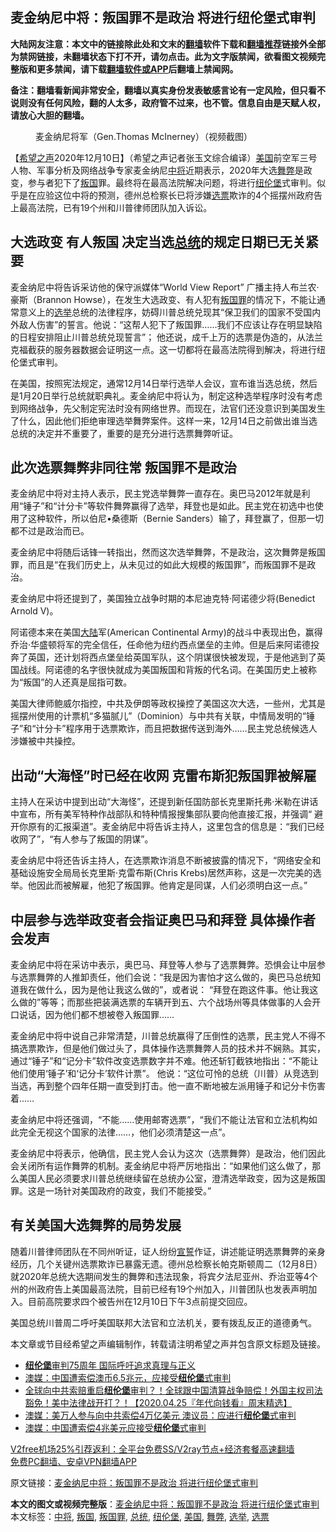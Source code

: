  <h2>麦金纳尼中将：叛国罪不是政治 将进行纽伦堡式审判</h2> <p class="notice"><b>大陆网友注意：本文中的链接除此处和文末的<a href="https://github.com/bannedbook/fanqiang" >翻墙</a>软件下载和<a href="https://github.com/killgcd/justmysocks/blob/master/README.md">翻墙推荐</a>链接外全部为禁网链接，未翻墙状态下打不开，请勿点击。此为文字版禁闻，欲看图文视频完整版和更多禁闻，请下载<a href="https://github.com/bannedbook/fanqiang">翻墙软件或APP</a>后翻墙上禁闻网。</p><p>备注：翻墙看新闻非常安全，翻墙以真实身份发表敏感言论有一定风险，但只看不说则没有任何风险，翻的人太多，政府管不过来，也不管。信息自由是天赋人权，请放心大胆的翻墙。</b></p>  <div class="entry"> <figure><figcaption>麦金纳尼将军（Gen.Thomas McInerney）（视频截图）</figcaption></figure> <p>【<span class='wp_keywordlink_affiliate'><a href="https://www.soundofhope.org" title="希望之声" target="_blank">希望之声</a></span>2020年12月10日】（希望之声记者张玉文综合编译）<a href="https://www.bannedbook.org/bnews/tag/%e7%be%8e%e5%9b%bd/" class="st_tag internal_tag" rel="tag" title="标签 美国 下的日志">美国</a>前空军三号人物、军事分析及网络战争专家麦金纳尼<a href="https://www.bannedbook.org/bnews/tag/%E4%B8%AD%E5%B0%86/" class="st_tag internal_tag" rel="tag" title="标签 中将 下的日志">中将</a>近期表示，2020年大选<a href="https://www.bannedbook.org/bnews/tag/%E8%88%9E%E5%BC%8A/" class="st_tag internal_tag" rel="tag" title="标签 舞弊 下的日志">舞弊</a>是政变，参与者犯下了<a href="https://www.bannedbook.org/bnews/tag/%E5%8F%9B%E5%9B%BD/" class="st_tag internal_tag" rel="tag" title="标签 叛国 下的日志">叛国</a>罪。最终将在最高法院解决问题，将进行<a href="https://www.bannedbook.org/bnews/tag/%E7%BA%BD%E4%BC%A6%E5%A0%A1/" class="st_tag internal_tag" rel="tag" title="标签 纽伦堡 下的日志">纽伦堡</a>式审判。似乎是在应验这位中将的预测，德州总检察长已将涉嫌<a href="https://www.bannedbook.org/bnews/tag/%E9%80%89%E7%A5%A8/" class="st_tag internal_tag" rel="tag" title="标签 选票 下的日志">选票</a>欺诈的4个摇摆州政府告上最高法院，已有19个州和川普律师团队加入诉讼。</p> <h2>大选政变 有人叛国 决定当选<a href="https://www.bannedbook.org/bnews/tag/%e6%80%bb%e7%bb%9f/" class="st_tag internal_tag" rel="tag" title="标签 总统 下的日志">总统</a>的规定日期已无关紧要</h2> <p>麦金纳尼中将告诉采访他的保守派媒体“World View Report” 广播主持人布兰农·豪斯（Brannon Howse），在发生大选政变、有人犯有<a href="https://www.bannedbook.org/bnews/tag/%E5%8F%9B%E5%9B%BD%E7%BD%AA/" class="st_tag internal_tag" rel="tag" title="标签 叛国罪 下的日志">叛国罪</a>的情况下，不能让通常意义上的<a href="https://www.bannedbook.org/bnews/tag/%e9%80%89%e4%b8%be/" class="st_tag internal_tag" rel="tag" title="标签 选举 下的日志">选举</a>总统的法律程序，妨碍川普总统兑现其“保卫我们的国家不受国内外敌人伤害”的誓言。他说：“这帮人犯下了叛国罪……我们不应该让存在明显缺陷的日程安排阻止川普总统兑现誓言”； 他还说，成千上万的选票是伪造的，从法兰克福截获的服务器数据会证明这一点。这一切都将在最高法院得到解决，将进行纽伦堡式审判。</p> <p>在美国，按照宪法规定，通常12月14日举行选举人会议，宣布谁当选总统，然后是1月20日举行总统就职典礼。麦金纳尼中将认为，制定这种选举程序时没有考虑到网络战争，先父制定宪法时没有网络世界。而现在，法官们还没意识到美国发生了什么，因此他们拒绝审理选举舞弊案件。这样一来，12月14日之前做出谁当选总统的决定并不重要了，重要的是充分进行选票舞弊听证。</p> <h2>此次选票舞弊非同往常 叛国罪不是政治</h2> <p>麦金纳尼中将对主持人表示，民主党选举舞弊一直存在。奥巴马2012年就是利用“锤子”和“计分卡”等软件舞弊赢得了选举，拜登也是如此。民主党在初选中也使用了这种软件，所以伯尼•桑德斯（Bernie Sanders）输了，拜登赢了，但那一切都不过是政治而已。</p>  <p>麦金纳尼中将随后话锋一转指出，然而这次选举舞弊，不是政治，这次舞弊是叛国罪，而且是“在我们历史上，从未见过的如此大规模的叛国罪”，而叛国罪不是政治。</p> <p>麦金纳尼中将还提到了，美国独立战争时期的本尼迪克特·阿诺德少将(Benedict Arnold V)。</p> <p>阿诺德本来在美国<span class='wp_keywordlink_affiliate'><a href="https://www.bannedbook.org/" title="大陆" target="_blank">大陆</a></span>军(American Continental Army)的战斗中表现出色，赢得乔治·华盛顿将军的完全信任，任命他为纽约西点堡垒的主帅。但是后来阿诺德投奔了英国，还计划将西点堡垒给英国军队，这个阴谋很快被发现，于是他逃到了英国战线。阿诺德的名字很快就成为美国叛国和背叛的代名词。在美国历史上被称为“叛国”的人还真是屈指可数。</p> <p>美国大律师鲍威尔指控，中共及伊朗等政权操控了美国这次大选，一些州，尤其是摇摆州使用的计票机“多猫腻儿”（Dominion）与中共有关联，中情局发明的“锤子”和“计分卡”程序用于选票欺诈，而且把数据传送到海外……民主党总统候选人涉嫌被中共操控。</p>  <h2>出动“大海怪”时已经在收网 克雷布斯犯叛国罪被解雇</h2> <p>主持人在采访中提到出动“大海怪”，还提到新任国防部长克里斯托弗·米勒在讲话中宣布，所有美军特种作战部队和特种情报搜集部队要向他直接汇报，并强调“ 避开你原有的汇报渠道”。麦金纳尼中将告诉主持人，这里包含的信息是：“我们已经收网了”，“有人参与了叛国的阴谋”。</p> <p>麦金纳尼中将还告诉主持人，在选票欺诈消息不断被披露的情况下，“网络安全和基础设施安全局局长克里斯·克雷布斯(Chris Krebs)居然声称，这是一次完美的选举。他因此而被解雇，他犯了叛国罪。他肯定是同谋，人们必须明白这一点。”</p> <h2>中层参与选举政变者会指证奥巴马和拜登 具体操作者会发声</h2> <p>麦金纳尼中将在采访中表示，奥巴马、拜登等人参与了选票舞弊。恐惧会让中层参与选票舞弊的人推卸责任，他们会说：“我是因为害怕才这么做的，奥巴马总统知道我在做什么，因为是他让我这么做的”，或者说： “拜登在跑这件事。他让我这么做的”等等；而那些把装满选票的车辆开到五、六个战场州等具体做事的人会开口说话，因为他们都不想被卷入叛国罪……</p> <p>麦金纳尼中将中说自己非常清楚，川普总统赢得了压倒性的选票，民主党人不得不搞选票欺诈，但是他们做过头了，具体操作选票舞弊人员的技术并不娴熟。其实，通过“锤子”和“记分卡”软件改变选票数字并不难。他还斩钉截铁地指出：“不能让他们使用‘锤子’和‘记分卡’软件计票”。 他说：“这位可怜的总统（川普）从竞选到当选，再到整个四年任期一直受到打击。他一直不断地被左派用锤子和记分卡伤害着……</p>  <p>麦金纳尼中将还强调，“不能……使用邮寄选票”，“我们不能让法官和立法机构如此完全无视这个国家的法律……，他们必须清楚这一点”。</p> <p>麦金纳尼中将表示，他确信，民主党人会认为这次（选票舞弊）是政治，他们因此会关闭所有运作舞弊的机制。麦金纳尼中将严厉地指出：“如果他们这么做了，那么美国人民必须要求川普总统继续留在总统办公室，澄清选举政变，因为这是叛国罪。这是一场针对美国政府的政变，我们不能接受。”</p> <h2>有关美国大选舞弊的局势发展</h2> <p>随着川普律师团队在不同州听证，证人纷纷<span class='wp_keywordlink'><a href="https://www.bannedbook.org/forum5/topic17.html" title="宣誓与预言" target="_blank">宣誓</a></span>作证，讲述能证明选票舞弊的亲身经历，几个关键州选票欺诈已暴露无遗。德州总检察长帕克斯顿周二（12月8日）就2020年总统大选期间发生的舞弊和违法现象，将宾夕法尼亚州、乔治亚等4个州的州政府告上美国最高法院，目前已经有19个州加入，川普团队也发表声明加入。目前高院要求四个被告州在12月10日下午3点前提交回应。</p> <p>美国总统川普周二呼吁美国联邦大法官和立法机关，要有拨乱反正的道德勇气。</p>  <p>本文章或节目经希望之声编辑制作，转载请注明希望之声并包含原文标题及链接。</p> <ul class='op-related-articles' title='相关阅读'> <li><a href='https://www.bannedbook.org/bnews/bannedvideo/20201122/1435162.html' target='_blank'><b>纽伦堡</b>审判75周年 国际呼吁追求真理与正义</a></li> <li><a href='https://www.bannedbook.org/bnews/taiwannews/20200811/1378349.html' target='_blank'>澳媒：中国遭索偿澳币6.5兆元，应接受<b>纽伦堡</b>式审判</a></li> <li><a href='https://www.bannedbook.org/bnews/taiwannews/20200425/1319241.html' target='_blank'>全球向中共索赔重启<b>纽伦堡</b>审判？！全球跟中国清算战争赔偿！外国主权司法豁免！美中法律战开打？！【2020.04.25『年代向钱看』周末精选】</a></li> <li><a href='https://www.bannedbook.org/bnews/cbnews/20200421/1316593.html' target='_blank'>澳媒：美万人参与向中共索偿4万亿美元 澳议员：应进行<b>纽伦堡</b>式审判</a></li> <li><a href='https://www.bannedbook.org/bnews/baitai/20200420/1316005.html' target='_blank'>澳媒：中国遭索偿4兆美元应接受<b>纽伦堡</b>式审判</a></li> </ul> <p class="texttj"> <a href="https://www.bannedbook.org/forum23/topic22702.html" target="_blank">V2free机场25%引荐返利：全平台免费SS/V2ray节点+经济套餐高速翻墙</a><br/> <a href="https://github.com/bannedbook/fanqiang/wiki/%E7%A6%81%E9%97%BB%E7%BD%91%E5%AE%89%E5%8D%93%E7%BF%BB%E5%A2%99%E6%96%B0%E9%97%BBAPP" target="_blank">免费PC翻墙、安卓VPN翻墙APP</a></p><p>原文链接：<a class="src_link"  href="https://www.soundofhope.org/post/452176" target="_blank">麦金纳尼中将：叛国罪不是政治 将进行纽伦堡式审判</a></p><a name='sharetosocial'></a>       <div><b>本文的图文或视频完整版</b>：<a href='https://www.bannedbook.org/bnews/comments/20201210/1445311.html'>麦金纳尼中将：叛国罪不是政治 将进行纽伦堡式审判</a></div>  </div><!--END ENTRY--> <div class="postfooter"> <div>本文标签：<a href="https://www.bannedbook.org/bnews/tag/%E4%B8%AD%E5%B0%86/" rel="tag">中将</a>, <a href="https://www.bannedbook.org/bnews/tag/%E5%8F%9B%E5%9B%BD/" rel="tag">叛国</a>, <a href="https://www.bannedbook.org/bnews/tag/%E5%8F%9B%E5%9B%BD%E7%BD%AA/" rel="tag">叛国罪</a>, <a href="https://www.bannedbook.org/bnews/tag/%e6%80%bb%e7%bb%9f/" rel="tag">总统</a>, <a href="https://www.bannedbook.org/bnews/tag/%E7%BA%BD%E4%BC%A6%E5%A0%A1/" rel="tag">纽伦堡</a>, <a href="https://www.bannedbook.org/bnews/tag/%e7%be%8e%e5%9b%bd/" rel="tag">美国</a>, <a href="https://www.bannedbook.org/bnews/tag/%E8%88%9E%E5%BC%8A/" rel="tag">舞弊</a>, <a href="https://www.bannedbook.org/bnews/tag/%e9%80%89%e4%b8%be/" rel="tag">选举</a>, <a href="https://www.bannedbook.org/bnews/tag/%E9%80%89%E7%A5%A8/" rel="tag">选票</a></div>  </div><!--END POSTFOOTER--> 